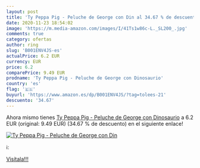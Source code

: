 ```yaml
---
layout: post
title: 'Ty Peppa Pig - Peluche de George con Din al 34.67 % de descuento'
date: 2020-11-23 18:54:02
image: 'https://m.media-amazon.com/images/I/41Ts1w86c-L._SL200_.jpg'
comments: true
category: ofertas
author: ring
slug: 'B001ENV4JS-es'
actualPrice: 6.2 EUR
currency: EUR
price: 6.2
comparePrice: 9.49 EUR
prodname: 'Ty Peppa Pig - Peluche de George con Dinosaurio'
country: 'es'
flag: '🇪🇸'
buyurl: 'https://www.amazon.es/dp/B001ENV4JS/?tag=tolees-21'
descuento: '34.67'
---
```


Ahora mismo tienes [Ty Peppa Pig - Peluche de George con Dinosaurio](https://www.amazon.es/dp/B001ENV4JS/?tag=tolees-21) a 6.2 EUR (original: 9.49 EUR) (34.67 %  de descuento) en el siguiente enlace!

[![Ty Peppa Pig - Peluche de George con Din](https://m.media-amazon.com/images/I/41Ts1w86c-L._SL200_.jpg)](https://www.amazon.es/dp/B001ENV4JS/?tag=tolees-21)

ℹ️:


[Visítala!!!](https://www.amazon.es/dp/B001ENV4JS/?tag=tolees-21)
